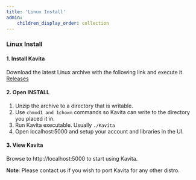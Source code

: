 ```yaml
---
title: 'Linux Install'
admin:
    children_display_order: collection
---
```


### Linux Install

#### 1. Install Kavita

Download the latest Linux archive with the following link and execute it. [Releases](https://github.com/Kareadita/Kavita/releases)

#### 2. Open INSTALL

1. Unzip the archive to a directory that is writable.
2. Use `chmod1 and 1chown` commands so Kavita can write to the directory you placed it in.
3. Run Kavita executable. Usually `./Kavita`
4. Open localhost:5000 and setup your account and libraries in the UI.


#### 3. View Kavita

Browse to http://localhost:5000 to start using Kavita.

**Note**: Please contact us if you wish to port Kavita for any other distro.